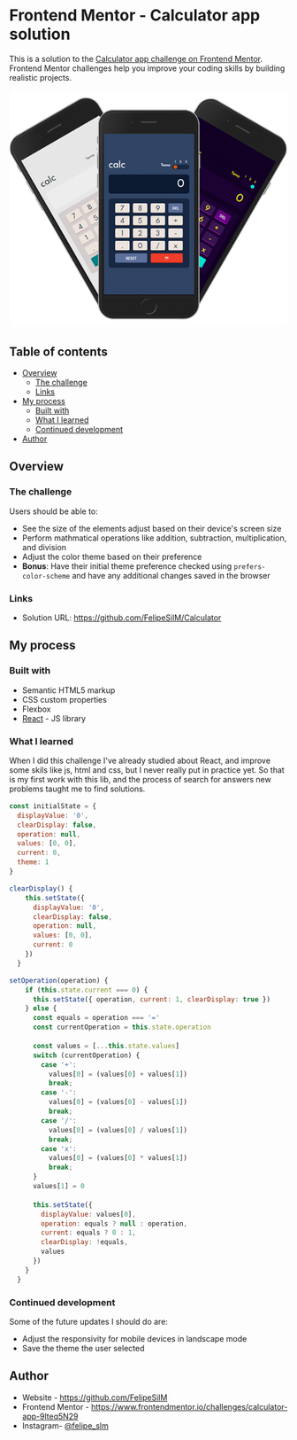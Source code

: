 # Frontend Mentor - Calculator app solution

This is a solution to the [Calculator app challenge on Frontend Mentor](https://www.frontendmentor.io/challenges/calculator-app-9lteq5N29). Frontend Mentor challenges help you improve your coding skills by building realistic projects. 

<p align="center">
  <img src="https://github.com/FelipeSilM/Calculator/blob/master/src/img/app_screenshot.png" width="600px" title="hover text">
</p>

## Table of contents

- [Overview](#overview)
  - [The challenge](#the-challenge)
  - [Links](#links)
- [My process](#my-process)
  - [Built with](#built-with)
  - [What I learned](#what-i-learned)
  - [Continued development](#continued-development)
- [Author](#author)

## Overview

### The challenge

Users should be able to:

- See the size of the elements adjust based on their device's screen size
- Perform mathmatical operations like addition, subtraction, multiplication, and division
- Adjust the color theme based on their preference
- **Bonus**: Have their initial theme preference checked using `prefers-color-scheme` and have any additional changes saved in the browser

### Links

- Solution URL: https://github.com/FelipeSilM/Calculator

## My process

### Built with

- Semantic HTML5 markup
- CSS custom properties
- Flexbox
- [React](https://reactjs.org/) - JS library

### What I learned

When I did this challenge I've already studied about React, and improve some skils like js, html and css, but I never really put in practice yet. So that is my first work with this lib, and the process of search for answers new problems taught me to find solutions.

```js
const initialState = {
  displayValue: '0',
  clearDisplay: false,
  operation: null,
  values: [0, 0],
  current: 0,
  theme: 1
}
```

```js
clearDisplay() {
    this.setState({
      displayValue: '0',
      clearDisplay: false,
      operation: null,
      values: [0, 0],
      current: 0
    })
  }
```

```js
setOperation(operation) {
    if (this.state.current === 0) {
      this.setState({ operation, current: 1, clearDisplay: true })
    } else {
      const equals = operation === '='
      const currentOperation = this.state.operation

      const values = [...this.state.values]
      switch (currentOperation) {
        case '+':
          values[0] = (values[0] + values[1])
          break;
        case '-':
          values[0] = (values[0] - values[1])
          break;
        case '/':
          values[0] = (values[0] / values[1])
          break;
        case 'x':
          values[0] = (values[0] * values[1])
          break;
      }
      values[1] = 0

      this.setState({
        displayValue: values[0],
        operation: equals ? null : operation,
        current: equals ? 0 : 1,
        clearDisplay: !equals,
        values
      })
    }
  }
```

### Continued development

Some of the future updates I should do are:

- Adjust the responsivity for mobile devices in landscape mode
- Save the theme the user selected

## Author

- Website - https://github.com/FelipeSilM
- Frontend Mentor - https://www.frontendmentor.io/challenges/calculator-app-9lteq5N29
- Instagram- [@felipe_slm](https://www.instagram.com/felipe_slm/)
